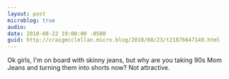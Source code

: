 ```yaml
---
layout: post
microblog: true
audio: 
date: 2010-08-22 19:00:00 -0500
guid: http://craigmcclellan.micro.blog/2010/08/23/t21876647149.html
---
```

Ok girls, I'm on board with skinny jeans, but why are you taking 90s Mom Jeans and turning them into shorts now? Not attractive.
